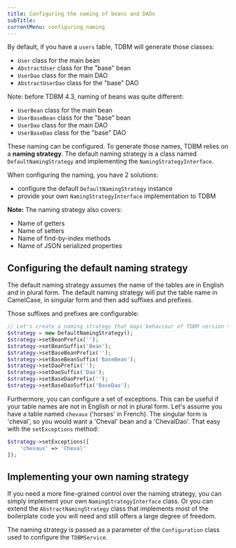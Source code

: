 ```yaml
---
title: Configuring the naming of beans and DAOs
subTitle: 
currentMenu: configuring_naming
---
```


By default, if you have a `users` table, TDBM will generate those classes:

- `User` class for the main bean
- `AbstractUser` class for the "base" bean
- `UserDao` class for the main DAO
- `AbstractUserDao` class for the "base" DAO

Note: before TDBM 4.3, naming of beans was quite different:

- `UserBean` class for the main bean
- `UserBaseBean` class for the "base" bean
- `UserDao` class for the main DAO
- `UserBaseDao` class for the "base" DAO

These naming can be configured. To generate those names, TDBM relies on a **naming strategy**.
The default naming strategy is a class named `DefaultNamingStrategy` and implementing the `NamingStrategyInterface`.

When configuring the naming, you have 2 solutions:

- configure the default `DefaultNamingStrategy` instance
- provide your own `NamingStrategyInterface` implementation to TDBM

<div class="alert alert-info"><b>Note:</b> The naming strategy also covers:
<ul>
    <li>Name of getters</li>
    <li>Name of setters</li>
    <li>Name of find-by-index methods</li>
    <li>Name of JSON serialized properties</li>
</ul>
</div>

Configuring the default naming strategy
---------------------------------------

The default naming strategy assumes the name of the tables are in English and in plural form.
The default naming strategy will put the table name in CamelCase, in singular form and then add suffixes and prefixes.

Those suffixes and prefixes are configurable:

```php
// Let's create a naming strategy that maps behaviour of TDBM version <= 4.2
$strategy = new DefaultNamingStrategy();
$strategy->setBeanPrefix('');
$strategy->setBeanSuffix('Bean');
$strategy->setBaseBeanPrefix('');
$strategy->setBaseBeanSuffix('BaseBean');
$strategy->setDaoPrefix('');
$strategy->setDaoSuffix('Dao');
$strategy->setBaseDaoPrefix('');
$strategy->setBaseDaoSuffix('BaseDao');
```

Furthermore, you can configure a set of exceptions. This can be useful if your table names are not in English or not in plural form.
Let's assume you have a table named `chevaux` ('horses' in French). The singular form is 'cheval', so you would want a 'Cheval' bean and a 'ChevalDao'. That easy with the `setExceptions` method:

```php
$strategy->setExceptions([
    'chevaux' => 'Cheval'
]);
```


Implementing your own naming strategy
-------------------------------------

If you need a more fine-grained control over the naming strategy, you can simply implement your own `NamingStrategyInterface` class. Or you can extend the `AbstractNamingStrategy` class that implements most of the boilerplate code you will need and still offers a large degree of freedom.

The naming strategy is passed as a parameter of the `Configuration` class used to configure the `TDBMService`.
